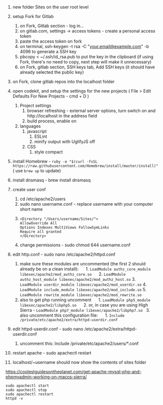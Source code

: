 1. new folder Sites on the user root level

1. setup Fork for Gitlab
   1. on Fork, Gitlab section - log in...
   2. on gitlab.com, settings -> access tokens - create a personal access token
   3. paste the access token on fork
   4. on terminal, ssh-keygen -t rsa -C "your.email@example.com" -b 4096 to generate a SSH key
   5. pbcopy < ~/.ssh/id_rsa.pub to put the key in the clipboard (if using Fork, there's no need to copy, next step will make it unnecessary)
   6. on Fork, gitlab section, SSH keys tab, Add SSH keys (it should have already selected the public key)
2. on Fork, clone gitlab repos into the localhost folder
3. open codekit, and setup the settings for the new projects ( File > Edit Defaults For New Projects - cmd + D )
   1. Project settings
      1. browser refreshing - external server options, turn switch on and http://localhost in the address field
      2. build process, enable on
   2. languages
      1. javascript
         1. ESLint
         2. minify output with UglifyJS off
      2. CSS
         1. style compact
4. install Homebrew - ``ruby -e "$(curl -fsSL https://raw.githubusercontent.com/Homebrew/install/master/install)"`` ( use ``brew up`` to update)
5. install dnsmasq - brew install dnsmasq
6. create user conf
   1. cd /etc/apache2/users
   2. sudo nano username.conf - replace username with your computer short name 
   3.     <Directory "/Users/username/Sites/">
          AllowOverride All
          Options Indexes MultiViews FollowSymLinks
          Require all granted
          </Directory>
   4. change permissions - sudo chmod 644 username.conf
7. edit http.conf - sudo nano /etc/apache2/httpd.conf
   1. make sure these modules are uncommented (the first 2 should already be on a clean install):
      1. ``LoadModule authz_core_module libexec/apache2/mod_authz_core.so``
      2. ``LoadModule authz_host_module libexec/apache2/mod_authz_host.so``
      3. ``LoadModule userdir_module libexec/apache2/mod_userdir.so``
      4. ``LoadModule include_module libexec/apache2/mod_include.so``
      5. ``LoadModule rewrite_module libexec/apache2/mod_rewrite.so``
   2. also to get php running uncomment
      1. ``LoadModule php5_module libexec/apache2/libphp5.so``
      2. or, in case you are using High Sierra - ``LoadModule php7_module libexec/apache2/libphp7.so``
   3. also uncomment this configuration file:
      1. ``Include /private/etc/apache2/extra/httpd-userdir.conf``
8. edit httpd-userdir.conf - sudo nano /etc/apache2/extra/httpd-userdir.conf
   1. uncomment this: Include /private/etc/apache2/users/*.conf
9. restart apache - sudo apachectl restart
10. localhost/~username should now show the contents of sites folder





https://coolestguidesontheplanet.com/get-apache-mysql-php-and-phpmyadmin-working-on-macos-sierra/







    sudo apachectl start
    sudo apachectl stop
    sudo apachectl restart
    httpd -v








